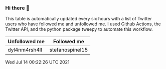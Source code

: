 ### Hi there 👋

This table is automatically updated every six hours with a list of Twitter users who have followed me and unfollowed me. I used Github Actions, the Twitter API, and the python package tweepy to automate this workflow.

| Unfollowed me |  Followed me |
| --- | --- |
|dyl4nm4rsh4ll|stefanospinel15|
Wed Jul 14 00:22:26 UTC 2021
